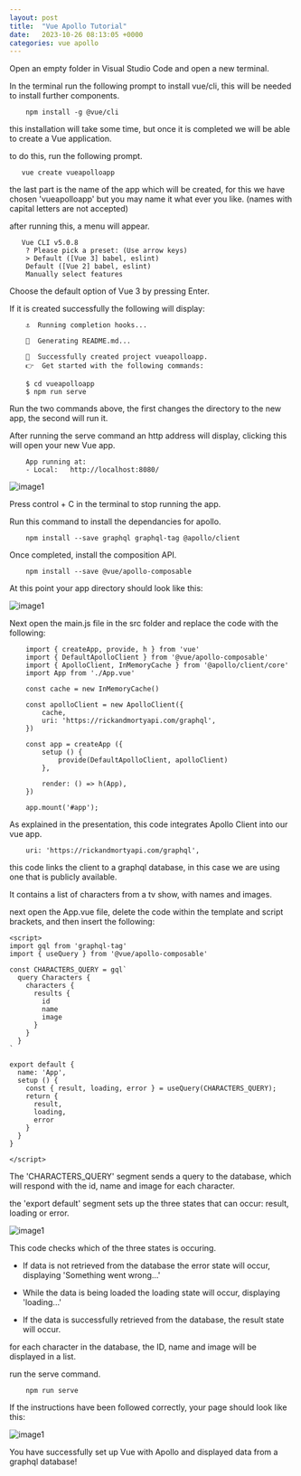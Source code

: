 ```yaml
---
layout: post
title:  "Vue Apollo Tutorial"
date:   2023-10-26 08:13:05 +0000
categories: vue apollo
---
```


Open an empty folder in Visual Studio Code and open a new terminal.

In the terminal run the following prompt to install vue/cli, this will be needed to install further components.

```code
    npm install -g @vue/cli
```

this installation will take some time, but once it is completed we will be able to create a Vue application.

to do this, run the following prompt.

```code
   vue create vueapolloapp
```

the last part is the name of the app which will be created, for this we have chosen 'vueapolloapp' but you may name it what ever you like. (names with capital letters are not accepted)



after running this, a menu will appear.

```code
   Vue CLI v5.0.8
    ? Please pick a preset: (Use arrow keys)
    > Default ([Vue 3] babel, eslint)       
    Default ([Vue 2] babel, eslint)       
    Manually select features 
```

Choose the default option of Vue 3 by pressing Enter.

If it is created successfully the following will display:
```code
    ⚓  Running completion hooks...

    📄  Generating README.md...

    🎉  Successfully created project vueapolloapp.
    👉  Get started with the following commands:

    $ cd vueapolloapp
    $ npm run serve
 ```

 Run the two commands above, the first changes the directory to the new app, the second will run it.

 After running the serve command an http address will display, clicking this will open your new Vue app.

```code
    App running at:
    - Local:   http://localhost:8080/
```
![image1](/VueApolloTutorial3/images/T1.jpg)

Press control + C in the terminal to stop running the app.

Run this command to install the dependancies for apollo.
```code
    npm install --save graphql graphql-tag @apollo/client
```
Once completed, install the composition API.
```code
    npm install --save @vue/apollo-composable
```


At this point your app directory should look like this:

![image1](/VueApolloTutorial3/images/T2.jpg)

Next open the main.js file in the src folder and replace the code with the following:

```code
    import { createApp, provide, h } from 'vue'
    import { DefaultApolloClient } from '@vue/apollo-composable'
    import { ApolloClient, InMemoryCache } from '@apollo/client/core'
    import App from './App.vue'

    const cache = new InMemoryCache()

    const apolloClient = new ApolloClient({
        cache,
        uri: 'https://rickandmortyapi.com/graphql',
    }) 

    const app = createApp ({
        setup () {
            provide(DefaultApolloClient, apolloClient)
        },

        render: () => h(App),
    })

    app.mount('#app');
```

As explained in the presentation, this code integrates Apollo Client into our vue app.

```code
    uri: 'https://rickandmortyapi.com/graphql',
```
this code links the client to a graphql database, in this case we are using one that is publicly available.

It contains a list of characters from a tv show, with names and images.


next open the App.vue file, delete the code within the template and script brackets, and then insert the following:

```code
<script>
import gql from 'graphql-tag'
import { useQuery } from '@vue/apollo-composable'

const CHARACTERS_QUERY = gql`
  query Characters {
    characters {
      results {
        id
        name
        image
      }
    }
  }
`

export default {
  name: 'App',
  setup () {
    const { result, loading, error } = useQuery(CHARACTERS_QUERY);
    return {
      result,
      loading, 
      error
    }
  }
}

</script>
```
The 'CHARACTERS_QUERY' segment sends a query to the database, which will respond with the id, name and image for each character.

the 'export default' segment sets up the three states that can occur: result, loading or error.

![image1](/VueApolloTutorial3/images/T3.jpg)

This code checks which of the three states is occuring.

* If data is not retrieved from the database the error state will occur, displaying 'Something went wrong...'

* While the data is being loaded the loading state will occur, displaying 'loading...'

* If the data is successfully retrieved from the database, the result state will occur.

for each character in the database, the ID, name and image will be displayed in a list.

run the serve command.

```code
    npm run serve
```

If the instructions have been followed correctly, your page should look like this:

![image1](/VueApolloTutorial3/images/T4.jpg)



You have successfully set up Vue with Apollo and displayed data from a graphql database!

